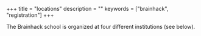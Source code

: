 +++
title = "locations"
description = ""
keywords = ["brainhack", "registration"]
+++

The Brainhack school is organized at four different institutions (see below). 
